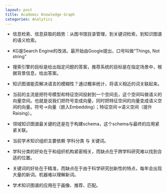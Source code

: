 ```yaml
---
layout: post
title: Academic Knowledge Graph
categories: Analytics
---
```


- 信息检索、信息获取的趋势：从图书馆目录管理，到关键词检索，到知识图谱的语义检索。

- KG是Search Engine的改进。最开始由Google提出，口号叫做“Things, Not string”

- 搜索引擎的目标是给出指定问题的答案，推荐系统的目标是在指定场景中，根据背景信息，给出答案。

- 知识图谱能否解决语言的模糊性？通过概率统计，将语义相近的词关联起来。

- 当前的主流是把符号模型和特征空间投射到一个空间去，这个空间叫做语义的向量空间。也就是说我们把符号变成向量，同时把特征空间的向量变成语义空间的向量。符号->向量（嵌入Embedding）；特征空间->语义空间（提升Raising）。

- 领域知识图谱最关键的还是在于构建schema，这个schema与最终的应用紧紧关联。

- 当前学术知识组织主要依赖 学科分类 与 关键词。

- 学科分类的好处在于和组织机构紧密相关，而缺点在于跨学科研究难以找到合适的位置。

- 关键词的好处在于精准，而缺点在于由于科学研究创新性的特点，每年会出现大量的新词。机器难以理解新词。

- 学术知识图谱的应用在于画像、推荐、匹配。
